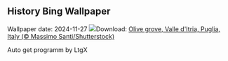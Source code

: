 ## History Bing Wallpaper
Wallpaper date: 2024-11-27
![](https://www.bing.com/th?id=OHR.TrulliGrove_EN-CA2657782141_UHD.jpg&w=1000)Download: [Olive grove, Valle d'Itria, Puglia, Italy (© Massimo Santi/Shutterstock)](https://www.bing.com/th?id=OHR.TrulliGrove_EN-CA2657782141_UHD.jpg)

Auto get programm by LtgX
